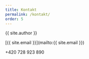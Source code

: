 ```yaml
---
title: Kontakt
permalink: /kontakt/
order: 5
---
```


{{ site.author }}

[{{ site.email }}](mailto:{{ site.email }})

+420 728 923 890
